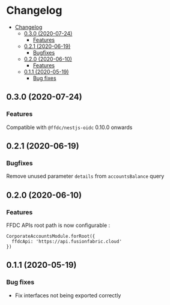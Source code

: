 # Changelog

<!-- TOC -->

- [Changelog](#changelog)
  - [0.3.0 (2020-07-24)](#030-2020-07-24)
    - [Features](#features)
  - [0.2.1 (2020-06-19)](#021-2020-06-19)
    - [Bugfixes](#bugfixes)
  - [0.2.0 (2020-06-10)](#020-2020-06-10)
    - [Features](#features-1)
  - [0.1.1 (2020-05-19)](#011-2020-05-19)
    - [Bug fixes](#bug-fixes)

<!-- /TOC -->

## 0.3.0 (2020-07-24)

### Features

Compatible with `@ffdc/nestjs-oidc` 0.10.0 onwards

## 0.2.1 (2020-06-19)

### Bugfixes

Remove unused parameter `details` from `accountsBalance` query

## 0.2.0 (2020-06-10)

### Features

FFDC APIs root path is now configurable :

```
CorporateAccountsModule.forRoot({
  ffdcApi: 'https://api.fusionfabric.cloud'
})
```

## 0.1.1 (2020-05-19)

### Bug fixes

- Fix interfaces not being exported correctly

